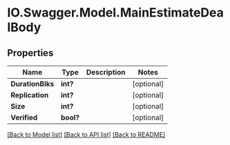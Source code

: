 # IO.Swagger.Model.MainEstimateDealBody
## Properties

Name | Type | Description | Notes
------------ | ------------- | ------------- | -------------
**DurationBlks** | **int?** |  | [optional] 
**Replication** | **int?** |  | [optional] 
**Size** | **int?** |  | [optional] 
**Verified** | **bool?** |  | [optional] 

[[Back to Model list]](../README.md#documentation-for-models) [[Back to API list]](../README.md#documentation-for-api-endpoints) [[Back to README]](../README.md)

